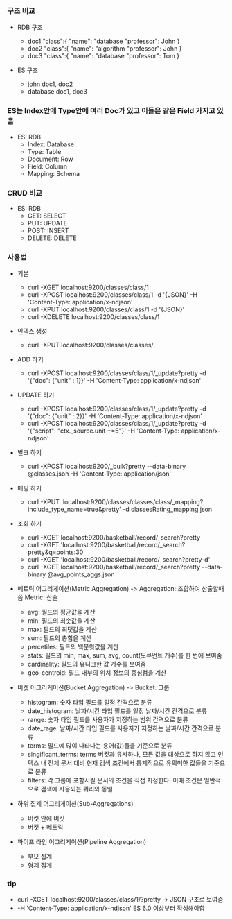 ### 구조 비교
- RDB 구조

  - doc1
  "class":{
      "name": "database
      "professor": John
  } 
  - doc2
  "class":{
      "name": "algorithm
      "professor": John
  } 
  - doc3
  "class":{
      "name": "database
      "professor": Tom
  }


- ES 구조
  - john
  doc1, doc2 
  - database
  doc1, doc3

### ES는 Index안에 Type안에 여러 Doc가 있고 이들은 같은 Field 가지고 있음
 - ES: RDB 
   - Index: Database
   - Type: Table
   - Document: Row
   - Field: Column
   - Mapping: Schema

### CRUD 비교
- ES: RDB 
  - GET: SELECT
  - PUT: UPDATE
  - POST: INSERT
  - DELETE: DELETE

### 사용법
- 기본
  - curl -XGET localhost:9200/classes/class/1
  - curl -XPOST localhost:9200/classes/class/1 -d '{JSON}' -H 'Content-Type: application/x-ndjson' 
  - curl -XPUT localhost:9200/classes/class/1 -d '{JSON}'
  - curl -XDELETE localhost:9200/classes/class/1


- 인덱스 생성
  - curl -XPUT localhost:9200/classes/classes/


- ADD 하기
  - curl -XPOST localhost:9200/classes/class/1/_update?pretty -d '{"doc": {"unit" : 1}}' -H 'Content-Type: application/x-ndjson'


- UPDATE 하기
  - curl -XPOST localhost:9200/classes/class/1/_update?pretty -d '{"doc": {"unit" : 2}}' -H 'Content-Type: application/x-ndjson'
  - curl -XPOST localhost:9200/classes/class/1/_update?pretty -d '{"script": "ctx._source.unit +=5"}' -H 'Content-Type: application/x-ndjson'


- 벌크 하기
  - curl -XPOST localhost:9200/_bulk?pretty --data-binary @classes.json -H 'Content-Type: application/json'


- 매핑 하기
  - curl -XPUT 'localhost:9200/classes/classes/class/_mapping?include_type_name=true&pretty' -d classesRating_mapping.json 


- 조회 하기
  - curl -XGET localhost:9200/basketball/record/_search?pretty
  - curl -XGET 'localhost:9200/basketball/record/_search?pretty&q=points:30'
  - curl -XGET 'localhost:9200/basketball/record/_search?pretty-d'
  - curl -XGET localhost:9200/basketball/record/_search?pretty --data-binary @avg_points_aggs.json


- 메트릭 어그리게이션(Metric Aggregation) -> Aggregation: 조합하여 산출할때 씀 Metric: 산술
  - avg: 필드의 평균값을 계산
  - min: 필드의 최솟값을 계산
  - max: 필드의 최댓값을 계산
  - sum: 필드의 총합을 계산
  - percetiles: 필드의 백분윗값을 계산
  - stats: 필드의 min, max, sum, avg, count(도큐먼트 개수)를 한 번에 보여줌
  - cardinality: 필드의 유니크한 값 개수를 보여줌
  - geo-centroid: 필드 내부의 위치 정보의 중심점을 계산


- 버켓 어그리게이션(Bucket Aggregation) -> Bucket: 그룹
  - histogram: 숫자 타입 필드를 일정 간격으로 분류
  - date_histogram: 날짜/시간 타입 필드를 일정 날짜/시간 간격으로 분류
  - range: 숫자 타입 필드를 사용자가 지정하는 범위 간격으로 분류
  - date_rage: 날짜/시간 타입 필드를 사용자가 지정하는 날짜/시간 간격으로 분류
  - terms: 필드에 많이 나타나는 용어(값)들을 기준으로 분류
  - singificant_terms: terms 버킷과 유사하나, 모든 값을 대상으로 하지 않고 인덱스 내 전체 문서 대비 현재 검색 조건에서 통계적으로 유의미한 값들을 기준으로 분류
  - filters: 각 그룹에 포함시킬 문서의 조건을 직접 지정한다. 이때 조건은 일반적으로 검색에 사용되는 쿼리와 동일

- 하위 집계 어그리게이션(Sub-Aggregations)
  - 버킷 안에 버킷
  - 버킷 + 메트릭

- 파이프 라인 어그리게이션(Pipeline Aggregation)
  - 부모 집계
  - 형제 집계

### tip
- curl -XGET localhost:9200/classes/class/1/?pretty -> JSON 구조로 보여줌
- -H 'Content-Type: application/x-ndjson' ES 6.0 이상부터 작성해야함


